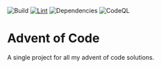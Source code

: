 ![Build](https://github.com/RevsRev/advent-of-code/actions/workflows/maven.yml/badge.svg)
[![Lint](https://github.com/RevsRev/advent-of-code/actions/workflows/super-linter.yml/badge.svg)](https://github.com/marketplace/actions/super-linter)
![Dependencies](https://github.com/RevsRev/advent-of-code/actions/workflows/dependency-review.yml/badge.svg)
![CodeQL](https://github.com/RevsRev/advent-of-code/actions/workflows/codeql.yml/badge.svg)

# Advent of Code

A single project for all my advent of code solutions.
